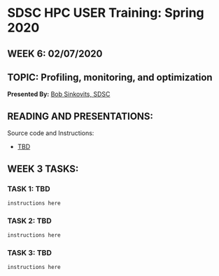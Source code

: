 # SDSC HPC USER Training:  Spring 2020
## WEEK 6: 02/07/2020

## TOPIC: Profiling, monitoring, and optimization	
**Presented By:**  [Bob Sinkovits, SDSC](https://hpc-students.sdsc.edu/instr_bios/robert_sinkovits.html)

## READING AND PRESENTATIONS:

Source code and Instructions:

* [TBD](TBD)


## WEEK 3 TASKS:
### TASK 1:  TBD

```
instructions here
```

### TASK 2:  TBD
```
instructions here
```

### TASK 3:  TBD
```
instructions here
```


